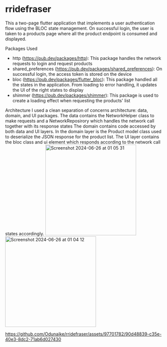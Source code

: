 # rridefraser

This a two-page flutter application that implements a user authentication flow using the BLOC state management. On successful login, the user is taken to a products page where all the product endpoint is consumed and displayed.

Packages Used
- http (https://pub.dev/packages/http): This package handles the network requests to login and request products
- shared_preferences (https://pub.dev/packages/shared_preferences): On successful login, the access token is stored on the device
- bloc (https://pub.dev/packages/flutter_bloc): This package handled all the states in the application. From loading to error handling, it updates the UI of the right states to display
- shimmer (https://pub.dev/packages/shimmer): This package is used to create a loading effect when requesting the products' list

Architecture
I used a clean separation of concerns architecture: data, domain, and UI packages. The data contains the NetworkHelper class to make requests and a NetworkReposirory which handles the network call together with its response states The domain contains code accessed by both data and UI layers. In the domain layer is the Product model class used to deserialize the JSON response for the product list. The UI layer contains the bloc class and ui element which responds according to the network call states accordingly.
<img width="291" alt="Screenshot 2024-06-26 at 01 05 31" src="https://github.com/Odunaike/rridefraser/assets/97701782/4ffaa596-ae01-486d-a04f-51fcd862685e">
<img width="291" alt="Screenshot 2024-06-26 at 01 04 12" src="https://github.com/Odunaike/rridefraser/assets/97701782/941d6198-5fad-4659-b973-ff3fc3b55776">


https://github.com/Odunaike/rridefraser/assets/97701782/90d48839-c35e-40e3-8dc2-71ab6d027430

